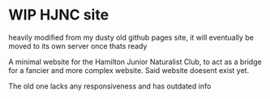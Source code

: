 # WIP HJNC site
heavily modified from my dusty old github pages site, it will eventually be moved to its own server once thats ready

A minimal website for the Hamilton Junior Naturalist Club, to act as a bridge for a fancier and more complex website.
Said website doesent exist yet.

The old one lacks any responsiveness and has outdated info

